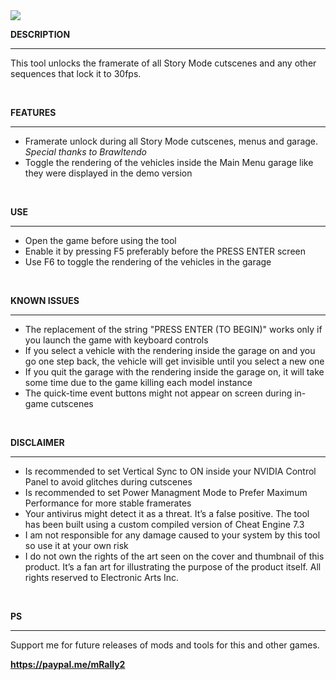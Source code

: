 <img src="https://public-files.gumroad.com/htj9buz4kp5sx6jud6thbd6cc7ui">
<div class="rich-text">
   <p><strong>DESCRIPTION</strong></p>
   <hr>
   <p>This tool unlocks the framerate of all Story Mode cutscenes and any other sequences that lock it to 30fps.</p>
   <p><br></p>
   <p><strong>FEATURES</strong></p>
   <hr>
   <ul>
      <li>Framerate unlock during all Story Mode cutscenes, menus and garage. <em>Special thanks to Brawltendo</em></li>
      <li>Toggle the rendering of the vehicles inside the Main Menu garage like they were displayed in the demo version<br></li>
   </ul>
   <p><br></p>
   <p><strong>USE</strong></p>
   <hr>
   <ul>
      <li>Open the game before using the tool</li>
      <li>Enable it by pressing F5 preferably before the PRESS ENTER screen</li>
      <li>Use F6 to toggle the rendering of the vehicles in the garage<br></li>
   </ul>
   <p><br></p>
   <p><strong>KNOWN ISSUES</strong></p>
   <hr>
   <ul>
      <li>The replacement of the string "PRESS ENTER (TO BEGIN)" works only if you launch the game with keyboard controls</li>
      <li>If you select a vehicle with the rendering inside the garage on and you go one step back, the vehicle will get invisible until you select a new one</li>
      <li>If you quit the garage with the rendering inside the garage on, it will take some time due to the game killing each model instance</li>
      <li>The quick-time event buttons might not appear on screen during in-game cutscenes</li>
   </ul>
   <p><br></p>
   <p><strong>DISCLAIMER</strong></p>
   <hr>
   <ul>
      <li>Is recommended to set Vertical Sync to ON inside your NVIDIA Control Panel to avoid glitches during cutscenes</li>
      <li>Is recommended to set Power Managment Mode to Prefer Maximum Performance for more stable framerates</li>
      <li>Your antivirus might detect it as a threat. It’s a false positive. The tool has been built using a custom compiled version of Cheat Engine 7.3</li>
      <li>I am not responsible for any damage caused to your system by this tool so use it at your own risk</li>
      <li>I do not own the rights of the art seen on the cover and thumbnail of this product. It’s a fan art for illustrating the purpose of the product itself. All rights reserved to Electronic Arts Inc.<br></li>
   </ul>
   <p><br></p>
   <p><strong>PS</strong></p>
   <hr>
   <p>Support me for future releases of mods and tools for this and other games.</p>
   <p><a target="_blank" rel="noopener noreferrer nofollow" href="https://paypal.me/mRally2"><strong>https://paypal.me/mRally2</strong></a></p>
</div>
